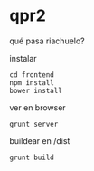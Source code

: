 qpr2
====

qué pasa riachuelo?  

instalar  
```
cd frontend
npm install  
bower install  
```

ver en browser  
```
grunt server  
```

buildear en /dist  
```
grunt build  
```
